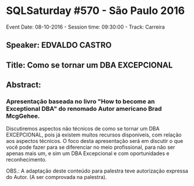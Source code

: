 # SQLSaturday #570 - São Paulo 2016
Event Date: 08-10-2016 - Session time: 09:30:00 - Track: Carreira
## Speaker: EDVALDO CASTRO
## Title: Como se tornar um DBA EXCEPCIONAL
## Abstract:
### Apresentação baseada no livro "How to become an Exceptional DBA" do renomado Autor americano Brad McgGehee.
Discutiremos aspectos não técnicos de como se tornar um DBA EXCEPCIONAL, pois já existem muitos recursos disponíveis, com relação aos aspectos técnicos.
O foco desta apresentação será em discutir o que você pode fazer para se diferenciar no meio profissional, para não ser apenas mais um, e sim um DBA Excepcional e com oportunidades e reconhecimento.

OBS.: A adaptação deste conteúdo para palestra teve autorização expressa do Autor. (A ser comprovada na palestra).
